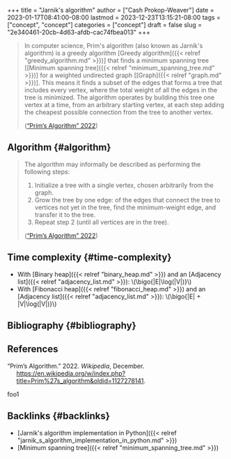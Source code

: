 +++
title = "Jarnik's algorithm"
author = ["Cash Prokop-Weaver"]
date = 2023-01-17T08:41:00-08:00
lastmod = 2023-12-23T13:15:21-08:00
tags = ["concept", "concept"]
categories = ["concept"]
draft = false
slug = "2e340461-20cb-4d63-afdb-cac74fbea013"
+++

> In computer science, Prim's algorithm (also known as Jarník's algorithm) is a greedy algorithm [Greedy algorithm]({{< relref "greedy_algorithm.md" >}})] that finds a minimum spanning tree [[Minimum spanning tree]({{< relref "minimum_spanning_tree.md" >}})] for a weighted undirected graph [[Graph]({{< relref "graph.md" >}})]. This means it finds a subset of the edges that forms a tree that includes every vertex, where the total weight of all the edges in the tree is minimized. The algorithm operates by building this tree one vertex at a time, from an arbitrary starting vertex, at each step adding the cheapest possible connection from the tree to another vertex.
>
> (<a href="#citeproc_bib_item_1">“Prim’s Algorithm” 2022</a>)


## Algorithm {#algorithm}

> The algorithm may informally be described as performing the following steps:
>
> 1.  Initialize a tree with a single vertex, chosen arbitrarily from the graph.
> 2.  Grow the tree by one edge: of the edges that connect the tree to vertices not yet in the tree, find the minimum-weight edge, and transfer it to the tree.
> 3.  Repeat step 2 (until all vertices are in the tree).
>
> (<a href="#citeproc_bib_item_1">“Prim’s Algorithm” 2022</a>)


## Time complexity {#time-complexity}

-   With [Binary heap]({{< relref "binary_heap.md" >}}) and an [Adjacency list]({{< relref "adjacency_list.md" >}}): \\(\bigo{|E|\log(|V|)}\\)
-   With [Fibonacci heap]({{< relref "fibonacci_heap.md" >}}) and an [Adjacency list]({{< relref "adjacency_list.md" >}}): \\(\bigo{|E| + |V|\log(|V|)}\\)


## Bibliography {#bibliography}

## References

<style>.csl-entry{text-indent: -1.5em; margin-left: 1.5em;}</style><div class="csl-bib-body">
  <div class="csl-entry"><a id="citeproc_bib_item_1"></a>“Prim’s Algorithm.” 2022. <i>Wikipedia</i>, December. <a href="https://en.wikipedia.org/w/index.php?title=Prim%27s_algorithm&oldid=1127278141">https://en.wikipedia.org/w/index.php?title=Prim%27s_algorithm&#38;oldid=1127278141</a>.</div>
</div>

foo1


## Backlinks {#backlinks}

-   [Jarnik's algorithm implementation in Python]({{< relref "jarnik_s_algorithm_implementation_in_python.md" >}})
-   [Minimum spanning tree]({{< relref "minimum_spanning_tree.md" >}})
